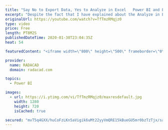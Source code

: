 ```yaml
---
title: "Say No to Export Data, Yes to Analyze in Excel   Power BI and Excel Can Talk"
excerpt: "Despite the fact that I have explained about the Analyze in Excel feature in Power BI before, still, I hear and see many users are using the Export data option in Power BI much more. In this video, I am explaining what is the difference and why it is better to use Analyze in Excel rather than exporting"
originalUrl: https://youtube.com/watch?v=TfTmzRMqjz0
type: video
price: Free
length: PT8M2S
publishedDateTime: 2020-01-30T23:04:35Z
heat: 54

featuredContent: "<iframe width=\"800\" height=\"500\" frameborder=\"0\" src=\"https://www.youtube.com/embed/TfTmzRMqjz0\" allow=\"accelerometer; autoplay; encrypted-media; gyroscope; picture-in-picture\" allowfullscreen></iframe>"

provider:
  name: RADACAD
  domain: radacad.com

topics:
  - Power BI

images:
  - url: https://i.ytimg.com/vi/TfTmzRMqjz0/maxresdefault.jpg
    width: 1280
    height: 720
    isCached: true

secured: "mvT5q4GXX/huCoFzLKn5aVigik6uMt22yyVmQRE15kBueGU5mr0bzTzTjx/saTNVgstQIIcfLhRA31npb8VbgSAGx7OcL06luc1V7IDA63qJrvc21BnPx9etZCG/ooCtPp0cZ3E3/XOkbXef0H4oxirK4cGILSXB0TM7QNaTXcDtk8UvO34oPUSBLGXccjA9k+V5adlassHZCkIZOQL4crZTCvG1hbqAxuLUXLVlpiPsuuSA5K/eUQFpgl0xdLj0YnFFa7RXJ+Y2HDI135GSJojA77ZwKl6H8+S8gOGP6334ptGEohmbn7o6ict/fRCakRayG5AkZpanmm48621/zOe2OolVEB7sKIZ5rjU1JQ49j9QUnKwWfeYPH5A0cY0OFF/nD8qL/x1wRdwizMU8ZdoPZVxI1QCEasbfzOpyObc=;/dqv+o47q8Sb1U7+TcacYA=="
---
```


